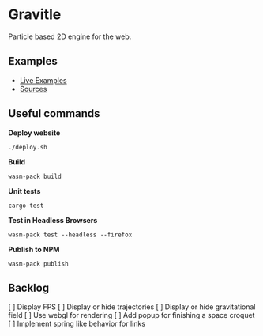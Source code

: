 # Gravitle

Particle based 2D engine for the web.

## Examples

* [Live Examples](https://loicbourgois.github.io/gravitle/index.html)
* [Sources](https://github.com/loicbourgois/gravitle/tree/master/frontend)

## Useful commands

**Deploy website**
```
./deploy.sh
```

**Build**
```
wasm-pack build
```

**Unit tests**
```
cargo test
```

**Test in Headless Browsers**
```
wasm-pack test --headless --firefox
```

**Publish to NPM**
```
wasm-pack publish
```

## Backlog

[ ] Display FPS
[ ] Display or hide trajectories
[ ] Display or hide gravitational field
[ ] Use webgl for rendering
[ ] Add popup for finishing a space croquet
[ ] Implement spring like behavior for links

